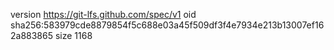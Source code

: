 version https://git-lfs.github.com/spec/v1
oid sha256:583979cde8879854f5c688e03a45f509df3f4e7934e213b13007ef162a883865
size 1168
